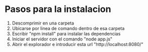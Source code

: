 # Pasos para la instalacion

1. Descomprimir en una carpeta
2. Ubicarse por linea de comando dentro de esa carpeta
3. Escribir "npm install" para instalar las dependencias
4. Iniciar el servidor con el comando "node app.js"
5. Abrir el explorador e introducir esta url "http://localhost:8080/"
